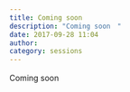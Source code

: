 ```yaml
---
title: Coming soon　
description: "Coming soon　"
date: 2017-09-28 11:04
author:
category: sessions
---
```

Coming soon　